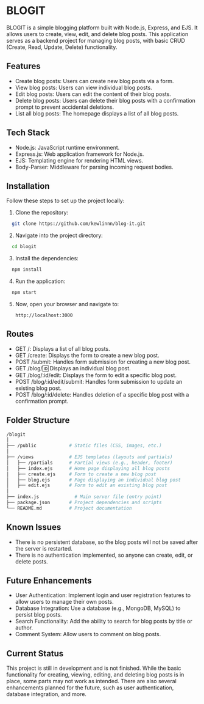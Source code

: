 # BLOGIT
BLOGIT is a simple blogging platform built with Node.js, Express, and EJS. It allows users to create, view, edit, and delete blog posts. This application serves as a backend project for managing blog posts, with basic CRUD (Create, Read, Update, Delete) functionality.

## Features
- Create blog posts: Users can create new blog posts via a form.
- View blog posts: Users can view individual blog posts.
- Edit blog posts: Users can edit the content of their blog posts.
- Delete blog posts: Users can delete their blog posts with a confirmation prompt to prevent accidental deletions.
- List all blog posts: The homepage displays a list of all blog posts.

## Tech Stack
- Node.js: JavaScript runtime environment.
- Express.js: Web application framework for Node.js.
- EJS: Templating engine for rendering HTML views.
- Body-Parser: Middleware for parsing incoming request bodies.

## Installation
Follow these steps to set up the project locally:

1. Clone the repository:
  ```bash
    git clone https://github.com/kewlinnn/blog-it.git
  ```

2. Navigate into the project directory:
  ```bash
    cd blogit
  ```

3. Install the dependencies:
  ```bash
    npm install
  ```

4. Run the application:
  ```bash
    npm start
  ```

5. Now, open your browser and navigate to:
   ```arduino
   http://localhost:3000
   ```

## Routes
- GET /: Displays a list of all blog posts.
- GET /create: Displays the form to create a new blog post.
- POST /submit: Handles form submission for creating a new blog post.
- GET /blog/:id: Displays an individual blog post.
- GET /blog/:id/edit: Displays the form to edit a specific blog post.
- POST /blog/:id/edit/submit: Handles form submission to update an existing blog post.
- POST /blog/:id/delete: Handles deletion of a specific blog post with a confirmation prompt.

## Folder Structure
```bash
/blogit
│
├── /public            # Static files (CSS, images, etc.)
│
├── /views             # EJS templates (layouts and partials)
│   ├── /partials      # Partial views (e.g., header, footer)
│   ├── index.ejs      # Home page displaying all blog posts
│   ├── create.ejs     # Form to create a new blog post
│   ├── blog.ejs       # Page displaying an individual blog post
│   ├── edit.ejs       # Form to edit an existing blog post
│
├── index.js             # Main server file (entry point)
├── package.json       # Project dependencies and scripts
└── README.md          # Project documentation
```

## Known Issues
- There is no persistent database, so the blog posts will not be saved after the server is restarted.
- There is no authentication implemented, so anyone can create, edit, or delete posts.

## Future Enhancements
- User Authentication: Implement login and user registration features to allow users to manage their own posts.
- Database Integration: Use a database (e.g., MongoDB, MySQL) to persist blog posts.
- Search Functionality: Add the ability to search for blog posts by title or author.
- Comment System: Allow users to comment on blog posts.

## Current Status
This project is still in development and is not finished. While the basic functionality for creating, viewing, editing, and deleting blog posts is in place, some parts may not work as intended. There are also several enhancements planned for the future, such as user authentication, database integration, and more.